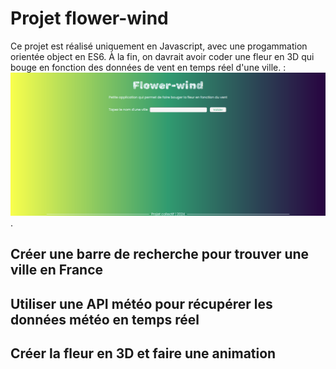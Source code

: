 # Projet flower-wind

Ce projet est réalisé uniquement en Javascript, avec une progammation orientée object en ES6. À la fin, on davrait avoir coder une fleur en 3D qui bouge en fonction des données de vent en temps réel d'une ville.
: ![Texte alternatif](/assets/images/flower-wind.png "capture d'écran").

## Créer une barre de recherche pour trouver une ville en France

## Utiliser une API météo pour récupérer les données météo en temps réel

## Créer la fleur en 3D et faire une animation